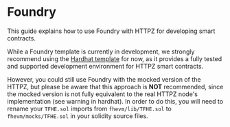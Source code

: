 # Foundry

This guide explains how to use Foundry with HTTPZ for developing smart contracts.

While a Foundry template is currently in development, we strongly recommend using the [Hardhat template](https://github.com/zama-ai/fhevm-hardhat-template) for now, as it provides a fully tested and supported development environment for HTTPZ smart contracts.

However, you could still use Foundry with the mocked version of the HTTPZ, but please be aware that this approach is **NOT** recommended, since the mocked version is not fully equivalent to the real HTTPZ node's implementation (see warning in hardhat). In order to do this, you will need to rename your `TFHE.sol` imports from `fhevm/lib/TFHE.sol` to `fhevm/mocks/TFHE.sol` in your solidity source files.
